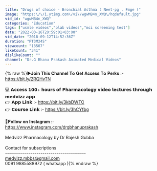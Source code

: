 ```yaml
---
title: "Drugs of choice - Bronchial Asthma ( Neet-pg , Fmge )"
image: "https:\/\/i.ytimg.com\/vi\/wgwMB4n_XWQ\/hqdefault.jpg"
vid_id: "wgwMB4n_XWQ"
categories: "Education"
tags: ["usmle videos","plab videos","mci screening test"]
date: "2022-03-16T20:59:01+03:00"
vid_date: "2018-09-12T14:52:36Z"
duration: "PT3M24S"
viewcount: "13507"
likeCount: "341"
dislikeCount: ""
channel: "Dr.G Bhanu Prakash Animated Medical Videos"
---
```

{% raw %}►𝐉𝐨𝐢𝐧 𝐓𝐡𝐢𝐬 𝐂𝐡𝐚𝐧𝐧𝐞𝐥 𝐓𝐨 𝐆𝐞𝐭 𝐀𝐜𝐜𝐞𝐬𝐬 𝐓𝐨 𝐏𝐞𝐫𝐤𝐬 :- <a rel="nofollow" target="blank" href="https://bit.ly/2RQHvTN">https://bit.ly/2RQHvTN</a><br /><br />💻 𝗔𝗰𝗰𝗲𝘀𝘀 𝟭𝟬𝟬+ 𝗵𝗼𝘂𝗿𝘀 𝗼𝗳 𝗣𝗵𝗮𝗿𝗺𝗮𝗰𝗼𝗹𝗼𝗴𝘆 𝘃𝗶𝗱𝗲𝗼 𝗹𝗲𝗰𝘁𝘂𝗿𝗲𝘀 𝘁𝗵𝗿𝗼𝘂𝗴𝗵 𝗺𝗲𝗱𝘃𝗶𝘇𝘇 𝗮𝗽𝗽 <br />👉 𝗔𝗽𝗽 𝗟𝗶𝗻𝗸 :- <a rel="nofollow" target="blank" href="https://bit.ly/3kbDWTO">https://bit.ly/3kbDWTO</a><br />👉 𝗖𝗼𝘂𝗿𝘀𝗲 𝗟𝗶𝗻𝗸 :- <a rel="nofollow" target="blank" href="https://bit.ly/3hCYfbg">https://bit.ly/3hCYfbg</a><br /><br />📌𝐅𝐨𝐥𝐥𝐨𝐰 𝐨𝐧 𝐈𝐧𝐬𝐭𝐚𝐠𝐫𝐚𝐦 :- <br /><a rel="nofollow" target="blank" href="https://www.instagram.com/drgbhanuprakash">https://www.instagram.com/drgbhanuprakash</a><br /><br />Medvizz Pharmacology by Dr Rajesh Gubba<br /><br />Contact for subscriptions<br />-----------------------------------------<br />medvizz.mbbs@gmail.com<br />0091 9885588972 ( whatsapp ){% endraw %}
